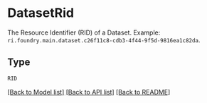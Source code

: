 # DatasetRid

The Resource Identifier (RID) of a Dataset. Example: `ri.foundry.main.dataset.c26f11c8-cdb3-4f44-9f5d-9816ea1c82da`.


## Type
```python
RID
```


[[Back to Model list]](../../README.md#models-v1-link) [[Back to API list]](../../README.md#documentation-for-api-endpoints) [[Back to README]](../../README.md)

